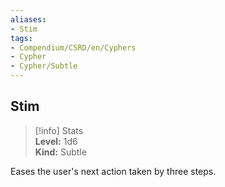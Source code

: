 ```yaml
---
aliases:
- Stim
tags:
- Compendium/CSRD/en/Cyphers
- Cypher
- Cypher/Subtle
---
```


  
## Stim  
>[!info] Stats  
> **Level:** 1d6  
> **Kind:** Subtle
  
Eases the user's next action taken by three steps.